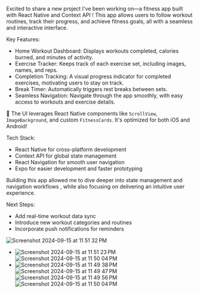 Excited to share a new project I've been working on—a fitness app built with React Native and Context API ! This app allows users to follow workout routines, track their progress, and achieve fitness goals, all with a seamless and interactive interface.

 Key Features:
- Home Workout Dashboard: Displays workouts completed, calories burned, and minutes of activity.
- Exercise Tracker: Keeps track of each exercise set, including images, names, and reps.
- Completion Tracking: A visual progress indicator for completed exercises, motivating users to stay on track.
- Break Timer: Automatically triggers rest breaks between sets.
- Seamless Navigation: Navigate through the app smoothly, with easy access to workouts and exercise details.

📱 The UI leverages React Native components like `ScrollView`, `ImageBackground`, and custom `FitnessCards`. It's optimized for both iOS and Android!

 Tech Stack:
- React Native for cross-platform development
- Context API for global state management
- React Navigation for smooth user navigation
- Expo for easier development and faster prototyping

Building this app allowed me to dive deeper into state management and navigation workflows , while also focusing on delivering an intuitive user experience.

Next Steps:
- Add real-time workout data sync
- Introduce new workout categories and routines
- Incorporate push notifications for reminders


![Screenshot 2024-09-15 at 11 51 32 PM](https://github.com/user-attachments/assets/d0c80309-9094-4135-adb1-543634717852)
- ![Screenshot 2024-09-15 at 11 51 23 PM](https://github.com/user-attachments/assets/84f1537a-2047-4f14-8cf1-90a1c7ebae51)
![Screenshot 2024-09-15 at 11 50 04 PM](https://github.com/user-attachments/assets/eee5d0c8-39ab-43fa-90ce-2fe5a14f534d)
- ![Screenshot 2024-09-15 at 11 49 38 PM](https://github.com/user-attachments/assets/4a50d399-efa2-4f99-9730-9be92c84f908)
![Screenshot 2024-09-15 at 11 49 47 PM](https://github.com/user-attachments/assets/5739d34b-6915-4e90-892b-9c06e002d7f3)
![Screenshot 2024-09-15 at 11 49 56 PM](https://github.com/user-attachments/assets/e4fd4e6d-c147-416f-99ec-c58bb714c7ba)
![Screenshot 2024-09-15 at 11 50 04 PM](https://github.com/user-attachments/assets/8050e2be-f1f1-4abd-a246-f8710f6e8b8c)








